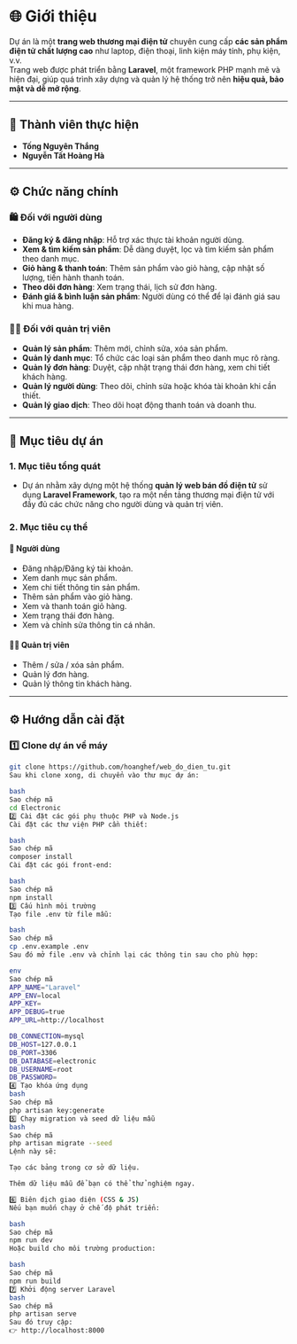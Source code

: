 # 🌐 Giới thiệu

Dự án là một **trang web thương mại điện tử** chuyên cung cấp **các sản phẩm điện tử chất lượng cao** như laptop, điện thoại, linh kiện máy tính, phụ kiện, v.v.  
Trang web được phát triển bằng **Laravel**, một framework PHP mạnh mẽ và hiện đại, giúp quá trình xây dựng và quản lý hệ thống trở nên **hiệu quả, bảo mật và dễ mở rộng**.

---

## 👥 Thành viên thực hiện

- **Tống Nguyên Thắng**  
- **Nguyễn Tất Hoàng Hà**

---

## ⚙️ Chức năng chính

### 🛍️ Đối với người dùng
- **Đăng ký & đăng nhập**: Hỗ trợ xác thực tài khoản người dùng.  
- **Xem & tìm kiếm sản phẩm**: Dễ dàng duyệt, lọc và tìm kiếm sản phẩm theo danh mục.  
- **Giỏ hàng & thanh toán**: Thêm sản phẩm vào giỏ hàng, cập nhật số lượng, tiến hành thanh toán.  
- **Theo dõi đơn hàng**: Xem trạng thái, lịch sử đơn hàng.  
- **Đánh giá & bình luận sản phẩm**: Người dùng có thể để lại đánh giá sau khi mua hàng.

### 🧑‍💼 Đối với quản trị viên
- **Quản lý sản phẩm**: Thêm mới, chỉnh sửa, xóa sản phẩm.  
- **Quản lý danh mục**: Tổ chức các loại sản phẩm theo danh mục rõ ràng.  
- **Quản lý đơn hàng**: Duyệt, cập nhật trạng thái đơn hàng, xem chi tiết khách hàng.  
- **Quản lý người dùng**: Theo dõi, chỉnh sửa hoặc khóa tài khoản khi cần thiết.  
- **Quản lý giao dịch**: Theo dõi hoạt động thanh toán và doanh thu.

---

## 🎯 Mục tiêu dự án

### 1. Mục tiêu tổng quát
- Dự án nhằm xây dựng một hệ thống **quản lý web bán đồ điện tử** sử dụng **Laravel Framework**, tạo ra một nền tảng thương mại điện tử với đầy đủ các chức năng cho người dùng và quản trị viên.

### 2. Mục tiêu cụ thể

#### 👤 Người dùng
- Đăng nhập/Đăng ký tài khoản.  
- Xem danh mục sản phẩm.  
- Xem chi tiết thông tin sản phẩm.  
- Thêm sản phẩm vào giỏ hàng.  
- Xem và thanh toán giỏ hàng.  
- Xem trạng thái đơn hàng.  
- Xem và chỉnh sửa thông tin cá nhân.

#### 🧑‍💼 Quản trị viên
- Thêm / sửa / xóa sản phẩm.  
- Quản lý đơn hàng.  
- Quản lý thông tin khách hàng.

---

## ⚙️ Hướng dẫn cài đặt

### 1️⃣ Clone dự án về máy
```bash
git clone https://github.com/hoanghef/web_do_dien_tu.git
Sau khi clone xong, di chuyển vào thư mục dự án:

bash
Sao chép mã
cd Electronic
2️⃣ Cài đặt các gói phụ thuộc PHP và Node.js
Cài đặt các thư viện PHP cần thiết:

bash
Sao chép mã
composer install
Cài đặt các gói front-end:

bash
Sao chép mã
npm install
3️⃣ Cấu hình môi trường
Tạo file .env từ file mẫu:

bash
Sao chép mã
cp .env.example .env
Sau đó mở file .env và chỉnh lại các thông tin sau cho phù hợp:

env
Sao chép mã
APP_NAME="Laravel"
APP_ENV=local
APP_KEY=
APP_DEBUG=true
APP_URL=http://localhost

DB_CONNECTION=mysql
DB_HOST=127.0.0.1
DB_PORT=3306
DB_DATABASE=electronic
DB_USERNAME=root
DB_PASSWORD=
4️⃣ Tạo khóa ứng dụng
bash
Sao chép mã
php artisan key:generate
5️⃣ Chạy migration và seed dữ liệu mẫu
bash
Sao chép mã
php artisan migrate --seed
Lệnh này sẽ:

Tạo các bảng trong cơ sở dữ liệu.

Thêm dữ liệu mẫu để bạn có thể thử nghiệm ngay.

6️⃣ Biên dịch giao diện (CSS & JS)
Nếu bạn muốn chạy ở chế độ phát triển:

bash
Sao chép mã
npm run dev
Hoặc build cho môi trường production:

bash
Sao chép mã
npm run build
7️⃣ Khởi động server Laravel
bash
Sao chép mã
php artisan serve
Sau đó truy cập:
👉 http://localhost:8000
